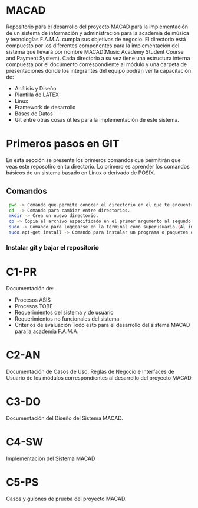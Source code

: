 # MACAD
Repositorio para el desarrollo del proyecto MACAD para la implementación de un sistema de información y administración para la academia de música y tecnologías F.A.M.A. cumpla sus objetivos de negocio. El directorio está compuesto por los diferentes componentes para la implementación del sistema que llevará por nombre MACAD(Music Academy Student Course and Payment System). Cada directorio a su vez tiene una estructura interna compuesta por el documento correspondiente al módulo y una carpeta de presentaciones donde los integrantes del equipo podrán ver la capacitación de:
  * Análisis y Diseño
  * Plantilla de LATEX
  * Linux
  * Framework de desarrollo
  * Bases de Datos
  * Git
entre otras cosas útiles para la implementación de este sistema.

# Primeros pasos en GIT

En esta sección se presenta los primeros comandos que permitirán que veas este reposotiro en tu directorio. Lo primero es aprender los comandos básicos de un sistema basado en Linux o derivado de POSIX.

## Comandos

```bash
 pwd -> Comando que permite conocer el directorio en el que te encuentras.
 cd  -> Comando para cambiar entre directorios.
 mkdir -> Crea un nuevo directorio.
 cp -> Copia el archivo especificado en el primer argumento al segundo argumento
 sudo -> Comando para loggearse en la terminal como superusuario.(Al instalar el sistema operativo este te solicitará elegir está contraseña no se te debe olvidar).
 sudo apt-get install -> Comando para instalar un programa o paquetes que se encuentran en repositorios internacionales o nacionales especificados en el archivo sources.list
```

### Instalar git y bajar el repositorio





# C1-PR
Documentación de:
  * Procesos ASIS
  * Procesos TOBE 
  * Requerimientos del sistema y de usuario
  * Requerimientos no funcionales del sistema
  * Criterios de evaluación 
Todo esto para el desarrollo del sistema MACAD para la academia F.A.M.A.
# C2-AN
Documentación de Casos de Uso, Reglas de Negocio e Interfaces de Usuario de los módulos correspondientes al desarrollo del proyecto MACAD
# C3-DO
Documentación del Diseño del Sistema MACAD.
# C4-SW
Implementación del Sistema MACAD
# C5-PS
Casos y guiones de prueba del proyecto MACAD.
